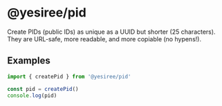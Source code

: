 # @yesiree/pid

Create PIDs (public IDs) as unique as a UUID but shorter (25 characters). They
are URL-safe, more readable, and more copiable (no hypens!).

## Examples

```javascript
import { createPid } from '@yesiree/pid'

const pid = createPid()
console.log(pid)
```
